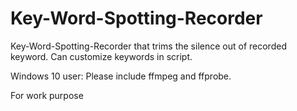 # Key-Word-Spotting-Recorder

Key-Word-Spotting-Recorder that trims the silence out of recorded keyword. Can customize keywords in script. 

Windows 10 user: Please include ffmpeg and ffprobe.

For work purpose
